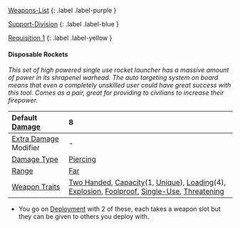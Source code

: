 
[Weapons-List](Game/Weapons-List)
{: .label .label-purple }

[Support-Division](Game/Blocks/Support-Division)
{: .label .label-blue }

[Requisition 1](Game/Deployment#Requisition)
{: .label .label-yellow }
#### Disposable Rockets
*This set of high powered single use rocket launcher has a massive amount of power in its shrapenel warhead. The auto targeting system on board means that even a completely unskilled user could have great success with this tool. Comes as a pair, great for providing to civilians to increase their firepower.*

| Default [Damage](Core/Weapons#Calculating%20Damage)       | 8                                                                                                                                                                                                                                                                                                                                             |
| :-------------------------------------------------------- | :-------------------------------------------------------------------------------------------------------------------------------------------------------------------------------------------------------------------------------------------------------------------------------------------------------------------------------------------- |
| [Extra Damage](Game/Core/Attacks#Extra%20Damage) Modifier | -                                                                                                                                                                                                                                                                                                                                             |
| [Damage Type](Core/Weapons#Damage%20Type)                 | [Piercing](Game/Core/Injury#Piercing)                                                                                                                                                                                                                                                                                                         |
| [Range](Core/Weapons#Range)                               | [Far](Game/Core/Movement#Far)                                                                                                                                                                                                                                                                                                                 |
| [Weapon Traits](Core/Weapon-Traits)                       | [Two Handed](Game/Core/Blocks/Two-Handed), [Capacity](Game/Core/Blocks/Capacity)(1, [Unique](Game/Munition-Details#Unique)), [Loading](Game/Core/Blocks/Loading)(4), [Explosion](Game/Core/Blocks/Explosion), [Foolproof](Game/Core/Blocks/Foolproof), [Single-Use](Game/Core/Blocks/Single-Use), [Threatening](Game/Core/Blocks/Threatening) |

* You go on [Deployment](Game/Deployment) with 2 of these, each takes a weapon slot but they can be given to others you deploy with.